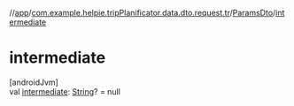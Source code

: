 //[app](../../../index.md)/[com.example.helpie.tripPlanificator.data.dto.request.tr](../index.md)/[ParamsDto](index.md)/[intermediate](intermediate.md)

# intermediate

[androidJvm]\
val [intermediate](intermediate.md): [String](https://kotlinlang.org/api/latest/jvm/stdlib/kotlin/-string/index.html)? = null
